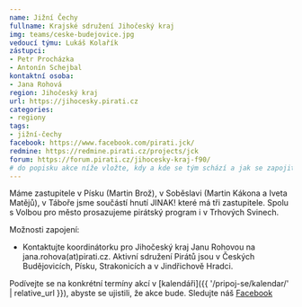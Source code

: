 ```yaml
---
name: Jižní Čechy
fullname: Krajské sdružení Jihočeský kraj
img: teams/ceske-budejovice.jpg
vedoucí týmu: Lukáš Kolařík
zástupci:
- Petr Procházka
- Antonín Schejbal
kontaktní osoba:
- Jana Rohová
region: Jihočeský kraj
url: https://jihocesky.pirati.cz
categories:
- regiony
tags:
- jižní-čechy
facebook: https://www.facebook.com/pirati.jck/
redmine: https://redmine.pirati.cz/projects/jck
forum: https://forum.pirati.cz/jihocesky-kraj-f90/
# do popisku akce níže vložte, kdy a kde se tým schází a jak se zapojit
---
```


Máme zastupitele v Písku (Martin Brož), v Soběslavi (Martin Kákona a Iveta Matějů), v Táboře jsme součástí hnutí JINAK! které má tři zastupitele. Spolu s Volbou pro město prosazujeme pirátský program i v Trhových Svinech. 

Možnosti zapojení:

* Kontaktujte koordinátorku pro Jihočeský kraj Janu Rohovou na jana.rohova(аt)pirati.cz. Aktivní sdružení Pirátů jsou v Českých Budějovicích, Písku, Strakonicích a v Jindřichově Hradci.

Podívejte se na konkrétní termíny akcí v [kalendáři]({{ '/pripoj-se/kalendar/' | relative_url }}),
abyste se ujistili, že akce bude. Sledujte náš [Facebook](https://www.facebook.com/pg/pirati.jck/events/)
